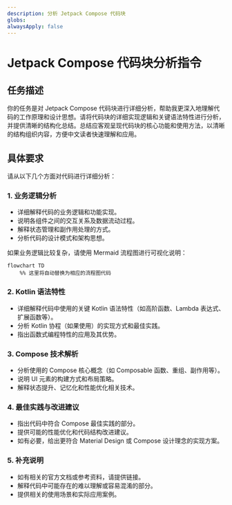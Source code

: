 ```yaml
---
description: 分析 Jetpack Compose 代码块
globs: 
alwaysApply: false
---
```

# Jetpack Compose 代码块分析指令

## 任务描述

你的任务是对 Jetpack Compose 代码块进行详细分析，帮助我更深入地理解代码的工作原理和设计思想。请将代码块的详细实现逻辑和关键语法特性进行分析，并提供清晰的结构化总结。总结应客观呈现代码块的核心功能和使用方法，以清晰的结构组织内容，方便中文读者快速理解和应用。

## 具体要求

请从以下几个方面对代码进行详细分析：

### 1. 业务逻辑分析

- 详细解释代码的业务逻辑和功能实现。
- 说明各组件之间的交互关系及数据流动过程。
- 解释状态管理和副作用处理的方式。
- 分析代码的设计模式和架构思想。

如果业务逻辑比较复杂，请使用 Mermaid 流程图进行可视化说明：

```mermaid
flowchart TD
    %% 这里将自动替换为相应的流程图代码
```

### 2. Kotlin 语法特性

- 详细解释代码中使用的关键 Kotlin 语法特性（如高阶函数、Lambda 表达式、扩展函数等）。
- 分析 Kotlin 协程（如果使用）的实现方式和最佳实践。
- 指出函数式编程特性的应用及其优势。

### 3. Compose 技术解析

- 分析使用的 Compose 核心概念（如 Composable 函数、重组、副作用等）。
- 说明 UI 元素的构建方式和布局策略。
- 解释状态提升、记忆化和性能优化相关技术。

### 4. 最佳实践与改进建议

- 指出代码中符合 Compose 最佳实践的部分。
- 提供可能的性能优化和代码结构改进建议。
- 如有必要，给出更符合 Material Design 或 Compose 设计理念的实现方案。

### 5. 补充说明

- 如有相关的官方文档或参考资料，请提供链接。
- 解释代码中可能存在的难以理解或容易混淆的部分。
- 提供相关的使用场景和实际应用案例。
